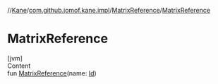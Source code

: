 //[Kane](../../index.md)/[com.github.jomof.kane.impl](../index.md)/[MatrixReference](index.md)/[MatrixReference](-matrix-reference.md)



# MatrixReference  
[jvm]  
Content  
fun [MatrixReference](-matrix-reference.md)(name: [Id](../index.md#%5Bcom.github.jomof.kane.impl%2FId%2F%2F%2FPointingToDeclaration%2F%5D%2FClasslikes%2F-499012456))  



